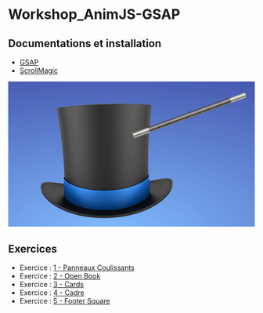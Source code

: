 # Workshop_AnimJS-GSAP

## Documentations et installation
*	[GSAP](https://greensock.com/get-started-js)
*	[ScrollMagic](http://scrollmagic.io/docs/index.html#toc6)

![Scrollmagic](https://github.com/tonidano/Workshop_AnimJS-GSAP/blob/master/assets/images/scrollmagic.gif)

## Exercices

* Exercice : [1 - Panneaux Coulissants](./Exercice_1)
* Exercice : [2 - Open Book](./Exercice_2)
* Exercice : [3 - Cards](./Exercice_3)
* Exercice : [4 - Cadre](./Exercice_4)
* Exercice : [5 - Footer Square](./Exercice_5)
